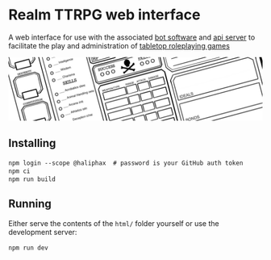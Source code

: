 # Realm TTRPG web interface

A web interface for use with the associated [bot software][] and [api server][]
to facilitate the play and administration of [tabletop roleplaying games][]

![realm](https://raw.githubusercontent.com/realm-ttrpg/web-interface/assets/banner.jpg)

## Installing

```shell
npm login --scope @haliphax  # password is your GitHub auth token
npm ci
npm run build
```

## Running

Either serve the contents of the `html/` folder yourself or use the development
server:

```shell
npm run dev
```

[api server]: https://github.com/realm-ttrpg/api-server
[bot software]: https://github.com/realm-ttrpg/discord-bot
[tabletop roleplaying games]: https://en.wikipedia.org/wiki/Tabletop_role-playing_game
